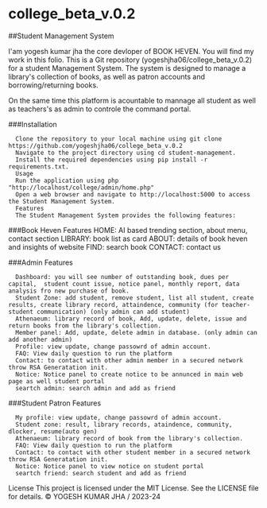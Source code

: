 # college_beta_v.0.2
##Student Management System

I'am yogesh kumar jha the core devloper of BOOK HEVEN. You will find my work in this folio.
This is a Git repository (yogeshjha06/college_beta_v.0.2) for a student Management System. The system is designed to manage a library's collection of books, as well as patron accounts and borrowing/returning books.

On the same time this platform is acountable to mannage all student as well as teachers's as admin to controle the command portal.

###Installation

      Clone the repository to your local machine using git clone https://github.com/yogeshjha06/college_beta_v.0.2
      Navigate to the project directory using cd student-management.
      Install the required dependencies using pip install -r requirements.txt.
      Usage
      Run the application using php "http://localhost/college/admin/home.php"
      Open a web browser and navigate to http://localhost:5000 to access the Student Management System.
      Features
      The Student Management System provides the following features:
      
###Book Heven Features
      HOME: AI based trending section, about menu, contact section
      LIBRARY: book list as card
      ABOUT: details of book heven and insights of website
      FIND: search book
      CONTACT: contact us

###Admin Features
      
      Dashboard: you will see number of outstanding book, dues per capital,  student count issue, notice panel, monthly report, data analysis fro new purchase of book.
      Student Zone: add student, remove student, list all student, create results, create library record, attaindence, community (for teacher-student communication) (only admin can add student)
      Athenaeum: library record of book, Add, update, delete, issue and return books from the library's collection.
      Member panel: Add, update, delete admin in database. (only admin can add another admin)
      Profile: view update, change passowrd of admin account.
      FAQ: View daily question to run the platform
      Contact: to contact with other admin member in a secured network throw RSA Generatation init.
      Notice: Notice panel to create notice to be annunced in main web page as well student portal
      seartch admin: search admin and add as friend     


###Student Patron Features

      My profile: view update, change passowrd of admin account.
      Student zone: result, library records, ataindence, community, dlocker, resume(auto gen)
      Athenaeum: library record of book from the library's collection.
      FAQ: View daily question to run the platform
      Contact: to contact with other student member in a secured network throw RSA Generatation init.
      Notice: Notice panel to view notice on student portal
      seartch friend: search student and add as friend    


License
This project is licensed under the MIT License. See the LICENSE file for details. 
© YOGESH KUMAR JHA / 2023-24
